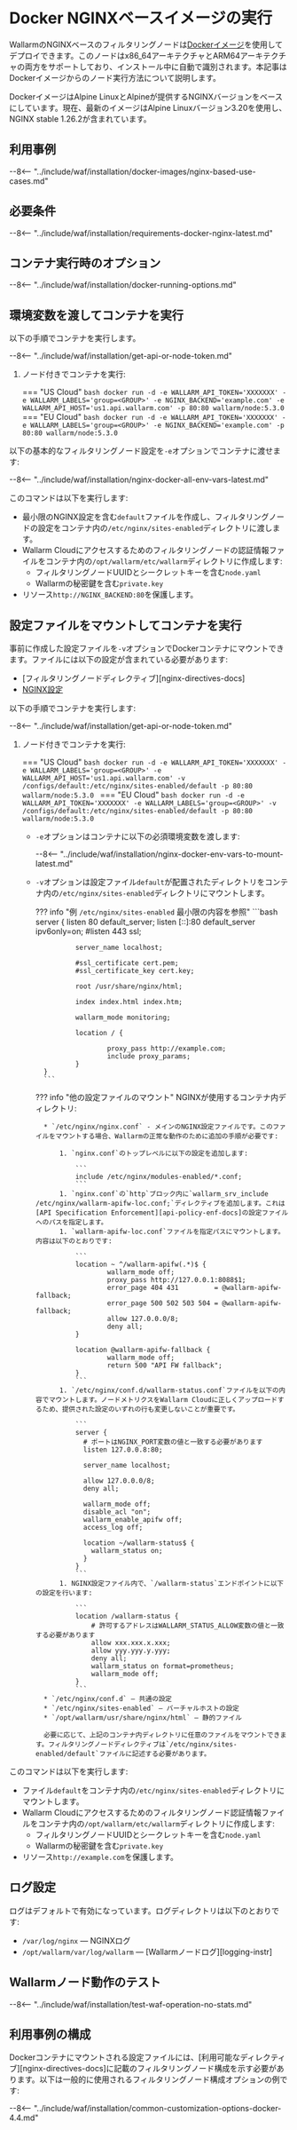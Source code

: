 # Docker NGINXベースイメージの実行

WallarmのNGINXベースのフィルタリングノードは[Dockerイメージ](https://hub.docker.com/r/wallarm/node)を使用してデプロイできます。このノードはx86_64アーキテクチャとARM64アーキテクチャの両方をサポートしており、インストール中に自動で識別されます。本記事はDockerイメージからのノード実行方法について説明します。

DockerイメージはAlpine LinuxとAlpineが提供するNGINXバージョンをベースにしています。現在、最新のイメージはAlpine Linuxバージョン3.20を使用し、NGINX stable 1.26.2が含まれています。

## 利用事例

--8<-- "../include/waf/installation/docker-images/nginx-based-use-cases.md"

## 必要条件

--8<-- "../include/waf/installation/requirements-docker-nginx-latest.md"

## コンテナ実行時のオプション

--8<-- "../include/waf/installation/docker-running-options.md"

## 環境変数を渡してコンテナを実行

以下の手順でコンテナを実行します。

--8<-- "../include/waf/installation/get-api-or-node-token.md"

1. ノード付きでコンテナを実行:

    === "US Cloud"
        ```bash
        docker run -d -e WALLARM_API_TOKEN='XXXXXXX' -e WALLARM_LABELS='group=<GROUP>' -e NGINX_BACKEND='example.com' -e WALLARM_API_HOST='us1.api.wallarm.com' -p 80:80 wallarm/node:5.3.0
        ```
    === "EU Cloud"
        ```bash
        docker run -d -e WALLARM_API_TOKEN='XXXXXXX' -e WALLARM_LABELS='group=<GROUP>' -e NGINX_BACKEND='example.com' -p 80:80 wallarm/node:5.3.0
        ```

以下の基本的なフィルタリングノード設定を`-e`オプションでコンテナに渡せます:

--8<-- "../include/waf/installation/nginx-docker-all-env-vars-latest.md"

このコマンドは以下を実行します:

* 最小限のNGINX設定を含む`default`ファイルを作成し、フィルタリングノードの設定をコンテナ内の`/etc/nginx/sites-enabled`ディレクトリに渡します。
* Wallarm Cloudにアクセスするためのフィルタリングノードの認証情報ファイルをコンテナ内の`/opt/wallarm/etc/wallarm`ディレクトリに作成します:
    * フィルタリングノードUUIDとシークレットキーを含む`node.yaml`
    * Wallarmの秘密鍵を含む`private.key`
* リソース`http://NGINX_BACKEND:80`を保護します。

## 設定ファイルをマウントしてコンテナを実行

事前に作成した設定ファイルを`-v`オプションでDockerコンテナにマウントできます。ファイルには以下の設定が含まれている必要があります:

* [フィルタリングノードディレクティブ][nginx-directives-docs]
* [NGINX設定](https://nginx.org/en/docs/beginners_guide.html)

以下の手順でコンテナを実行します:

--8<-- "../include/waf/installation/get-api-or-node-token.md"

1. ノード付きでコンテナを実行:

    === "US Cloud"
        ```bash
        docker run -d -e WALLARM_API_TOKEN='XXXXXXX' -e WALLARM_LABELS='group=<GROUP>' -e WALLARM_API_HOST='us1.api.wallarm.com' -v /configs/default:/etc/nginx/sites-enabled/default -p 80:80 wallarm/node:5.3.0
        ```
    === "EU Cloud"
        ```bash
        docker run -d -e WALLARM_API_TOKEN='XXXXXXX' -e WALLARM_LABELS='group=<GROUP>' -v /configs/default:/etc/nginx/sites-enabled/default -p 80:80 wallarm/node:5.3.0
        ```

    * `-e`オプションはコンテナに以下の必須環境変数を渡します:

        --8<-- "../include/waf/installation/nginx-docker-env-vars-to-mount-latest.md"

    * `-v`オプションは設定ファイル`default`が配置されたディレクトリをコンテナ内の`/etc/nginx/sites-enabled`ディレクトリにマウントします。

        ??? info "例 `/etc/nginx/sites-enabled` 最小限の内容を参照"
            ```bash
            server {
                    listen 80 default_server;
                    listen [::]:80 default_server ipv6only=on;
                    #listen 443 ssl;

                    server_name localhost;

                    #ssl_certificate cert.pem;
                    #ssl_certificate_key cert.key;

                    root /usr/share/nginx/html;

                    index index.html index.htm;

                    wallarm_mode monitoring;

                    location / {
                            
                            proxy_pass http://example.com;
                            include proxy_params;
                    }
            }
            ```

        ??? info "他の設定ファイルのマウント"
            NGINXが使用するコンテナ内ディレクトリ:

            * `/etc/nginx/nginx.conf` - メインのNGINX設定ファイルです。このファイルをマウントする場合、Wallarmの正常な動作のために追加の手順が必要です:

                1. `nginx.conf`のトップレベルに以下の設定を追加します:

                    ```
                    include /etc/nginx/modules-enabled/*.conf;
                    ```
                1. `nginx.conf`の`http`ブロック内に`wallarm_srv_include /etc/nginx/wallarm-apifw-loc.conf;`ディレクティブを追加します。これは[API Specification Enforcement][api-policy-enf-docs]の設定ファイルへのパスを指定します。
                1. `wallarm-apifw-loc.conf`ファイルを指定パスにマウントします。内容は以下のとおりです:

                    ```
                    location ~ ^/wallarm-apifw(.*)$ {
                            wallarm_mode off;
                            proxy_pass http://127.0.0.1:8088$1;
                            error_page 404 431         = @wallarm-apifw-fallback;
                            error_page 500 502 503 504 = @wallarm-apifw-fallback;
                            allow 127.0.0.0/8;
                            deny all;
                    }

                    location @wallarm-apifw-fallback {
                            wallarm_mode off;
                            return 500 "API FW fallback";
                    }
                    ```
                1. `/etc/nginx/conf.d/wallarm-status.conf`ファイルを以下の内容でマウントします。ノードメトリクスをWallarm Cloudに正しくアップロードするため、提供された設定のいずれの行も変更しないことが重要です。

                    ```
                    server {
                      # ポートはNGINX_PORT変数の値と一致する必要があります
                      listen 127.0.0.8:80;

                      server_name localhost;

                      allow 127.0.0.0/8;
                      deny all;

                      wallarm_mode off;
                      disable_acl "on";
                      wallarm_enable_apifw off;
                      access_log off;

                      location ~/wallarm-status$ {
                        wallarm_status on;
                      }
                    }
                    ```
                1. NGINX設定ファイル内で、`/wallarm-status`エンドポイントに以下の設定を行います:

                    ```
                    location /wallarm-status {
                        # 許可するアドレスはWALLARM_STATUS_ALLOW変数の値と一致する必要があります
                        allow xxx.xxx.x.xxx;
                        allow yyy.yyy.y.yyy;
                        deny all;
                        wallarm_status on format=prometheus;
                        wallarm_mode off;
                    }
                    ```
            * `/etc/nginx/conf.d` — 共通の設定
            * `/etc/nginx/sites-enabled` — バーチャルホストの設定
            * `/opt/wallarm/usr/share/nginx/html` — 静的ファイル

            必要に応じて、上記のコンテナ内ディレクトリに任意のファイルをマウントできます。フィルタリングノードディレクティブは`/etc/nginx/sites-enabled/default`ファイルに記述する必要があります。

このコマンドは以下を実行します:

* ファイル`default`をコンテナ内の`/etc/nginx/sites-enabled`ディレクトリにマウントします。
* Wallarm Cloudにアクセスするためのフィルタリングノード認証情報ファイルをコンテナ内の`/opt/wallarm/etc/wallarm`ディレクトリに作成します:
    * フィルタリングノードUUIDとシークレットキーを含む`node.yaml`
    * Wallarmの秘密鍵を含む`private.key`
* リソース`http://example.com`を保護します。

## ログ設定

ログはデフォルトで有効になっています。ログディレクトリは以下のとおりです:

* `/var/log/nginx` — NGINXログ
* `/opt/wallarm/var/log/wallarm` — [Wallarmノードログ][logging-instr]

## Wallarmノード動作のテスト

--8<-- "../include/waf/installation/test-waf-operation-no-stats.md"

## 利用事例の構成

Dockerコンテナにマウントされる設定ファイルには、[利用可能なディレクティブ][nginx-directives-docs]に記載のフィルタリングノード構成を示す必要があります。以下は一般的に使用されるフィルタリングノード構成オプションの例です:

--8<-- "../include/waf/installation/common-customization-options-docker-4.4.md"